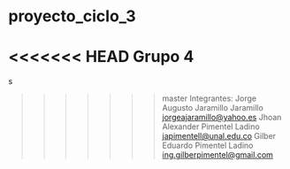 # proyecto_ciclo_3
<<<<<<< HEAD
Grupo 4
=======
s
>>>>>>> master
Integrantes:
Jorge Augusto Jaramillo Jaramillo jorgeajaramillo@yahoo.es
Jhoan Alexander Pimentel Ladino japimentell@unal.edu.co
Gilber Eduardo Pimentel Ladino ing.gilberpimentel@gmail.com
